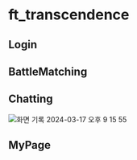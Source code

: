 # ft_transcendence

## Login

## BattleMatching


## Chatting
![화면 기록 2024-03-17 오후 9 15 55](https://github.com/Tscen-Rangers/PongWorld-Client/assets/103026721/c64093c2-3228-47b7-8271-ca22ee02cc22)

## MyPage
